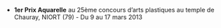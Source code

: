 * **1er Prix Aquarelle** au 25ème concours d’arts plastiques au temple de Chauray, NIORT (79) - Du 9 au 17 mars 2013
